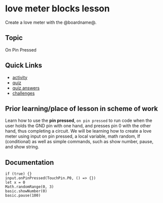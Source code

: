 # love meter blocks lesson

Create a love meter with the @boardname@.

## Topic

On Pin Pressed

## Quick Links

* [activity](/lessons/love-meter/activity)
* [quiz](/lessons/love-meter/quiz)
* [quiz answers](/lessons/love-meter/quiz-answers)
* [challenges](/lessons/love-meter/challenges)


## Prior learning/place of lesson in scheme of work

Learn how to use the **pin pressed**, `on pin pressed` to run code when the user holds the GND pin with one hand, and presses pin 0 with the other hand, thus completing a circuit. We will be learning how to create a love meter using input on pin pressed, a local variable, math random, If (conditional) as well as simple commands, such as show number, pause, and show string.

## Documentation

```cards
if (true) {}
input.onPinPressed(TouchPin.P0, () => {})
let x = 0
Math.randomRange(0, 3)
basic.showNumber(0)
basic.pause(100)
```
